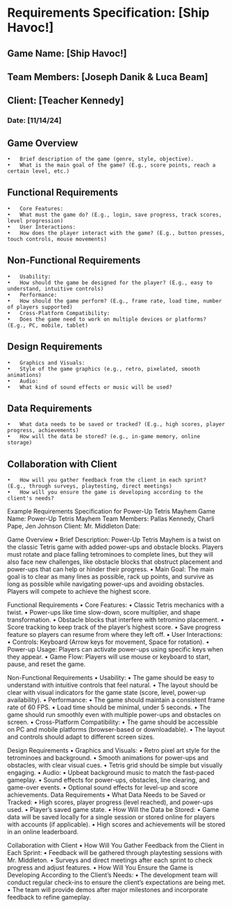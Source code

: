 # Requirements Specification: [Ship Havoc!]

## Game Name: [Ship Havoc!]
## Team Members: [Joseph Danik & Luca Beam]
## Client: [Teacher Kennedy]
### Date: [11/14/24]

## Game Overview
	•	Brief description of the game (genre, style, objective).
	•	What is the main goal of the game? (E.g., score points, reach a certain level, etc.)



## Functional Requirements
	•	Core Features:
	•	What must the game do? (E.g., login, save progress, track scores, level progression)
	•	User Interactions:
	•	How does the player interact with the game? (E.g., button presses, touch controls, mouse movements)



## Non-Functional Requirements
	•	Usability:
	•	How should the game be designed for the player? (E.g., easy to understand, intuitive controls)
	•	Performance:
	•	How should the game perform? (E.g., frame rate, load time, number of players supported)
	•	Cross-Platform Compatibility:
	•	Does the game need to work on multiple devices or platforms? (E.g., PC, mobile, tablet)


## Design Requirements
	•	Graphics and Visuals:
	•	Style of the game graphics (e.g., retro, pixelated, smooth animations)
	•	Audio:
	•	What kind of sound effects or music will be used?
## Data Requirements
	•	What data needs to be saved or tracked? (E.g., high scores, player progress, achievements)
	•	How will the data be stored? (e.g., in-game memory, online storage)


## Collaboration with Client
	•	How will you gather feedback from the client in each sprint? (E.g., through surveys, playtesting, direct meetings)
	•	How will you ensure the game is developing according to the client's needs?




Example Requirements Specification for Power-Up Tetris Mayhem
Game Name: Power-Up Tetris Mayhem
Team Members: Pallas Kennedy, Charli Pape, Jen Johnson
Client: Mr. Middleton
Date:

Game Overview
	•	Brief Description: Power-Up Tetris Mayhem is a twist on the classic Tetris game with added power-ups and obstacle blocks. Players must rotate and place falling tetrominoes to complete lines, but they will also face new challenges, like obstacle blocks that obstruct placement and power-ups that can help or hinder their progress.
	•	Main Goal: The main goal is to clear as many lines as possible, rack up points, and survive as long as possible while navigating power-ups and avoiding obstacles. Players will compete to achieve the highest score.

Functional Requirements
	•	Core Features:
	•	Classic Tetris mechanics with a twist.
	•	Power-ups like time slow-down, score multiplier, and shape transformation.
	•	Obstacle blocks that interfere with tetromino placement.
	•	Score tracking to keep track of the player’s highest score.
	•	Save progress feature so players can resume from where they left off.
	•	User Interactions:
	•	Controls: Keyboard (Arrow keys for movement, Space for rotation).
	•	Power-up Usage: Players can activate power-ups using specific keys when they appear.
	•	Game Flow: Players will use mouse or keyboard to start, pause, and reset the game.

Non-Functional Requirements
	•	Usability:
	•	The game should be easy to understand with intuitive controls that feel natural.
	•	The layout should be clear with visual indicators for the game state (score, level, power-up availability).
	•	Performance:
	•	The game should maintain a consistent frame rate of 60 FPS.
	•	Load time should be minimal, under 5 seconds.
	•	The game should run smoothly even with multiple power-ups and obstacles on screen.
	•	Cross-Platform Compatibility:
	•	The game should be accessible on PC and mobile platforms (browser-based or downloadable).
	•	The layout and controls should adapt to different screen sizes.

Design Requirements
	•	Graphics and Visuals:
	•	Retro pixel art style for the tetrominoes and background.
	•	Smooth animations for power-ups and obstacles, with clear visual cues.
	•	Tetris grid should be simple but visually engaging.
	•	Audio:
	•	Upbeat background music to match the fast-paced gameplay.
	•	Sound effects for power-ups, obstacles, line clearing, and game-over events.
	•	Optional sound effects for level-up and score achievements.
Data Requirements
	•	What Data Needs to be Saved or Tracked:
	•	High scores, player progress (level reached), and power-ups used.
	•	Player’s saved game state.
	•	How Will the Data be Stored:
	•	Game data will be saved locally for a single session or stored online for players with accounts (if applicable).
	•	High scores and achievements will be stored in an online leaderboard.

Collaboration with Client
	•	How Will You Gather Feedback from the Client in Each Sprint:
	•	Feedback will be gathered through playtesting sessions with Mr. Middleton.
	•	Surveys and direct meetings after each sprint to check progress and adjust features.
	•	How Will You Ensure the Game is Developing According to the Client’s Needs:
	•	The development team will conduct regular check-ins to ensure the client’s expectations are being met.
	•	The team will provide demos after major milestones and incorporate feedback to refine gameplay.

